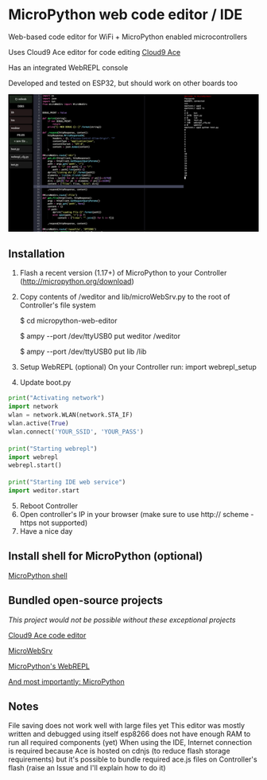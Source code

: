 MicroPython web code editor / IDE
=================================

Web-based code editor for WiFi + MicroPython enabled microcontrollers

Uses Cloud9 Ace editor for code editing [Cloud9 Ace](https://ace.c9.io/)

Has an integrated WebREPL console

Developed and tested on ESP32, but should work on other boards too


![MicroPython Web IDE](media/interface.png)

Installation
------------

1. Flash a recent version (1.17+) of MicroPython to your Controller (http://micropython.org/download)
2. Copy contents of /weditor and lib/microWebSrv.py to the root of Controller's file system

    $ cd micropython-web-editor

    $ ampy --port /dev/ttyUSB0 put weditor /weditor

    $ ampy --port /dev/ttyUSB0 put lib /lib

3. Setup WebREPL (optional)
On your Controller run:
    import webrepl_setup

4. Update boot.py

```python
print("Activating network")
import network
wlan = network.WLAN(network.STA_IF)
wlan.active(True)
wlan.connect('YOUR_SSID', 'YOUR_PASS')

print("Starting webrepl")
import webrepl
webrepl.start()

print("Starting IDE web service")
import weditor.start
```

5. Reboot Controller
6. Open controller's IP in your browser (make sure to use http:// scheme - https not supported)
7. Have a nice day

Install shell for MicroPython (optional)
----------------------------------------

[MicroPython shell](https://github.com/vsolina/mipyshell)


Bundled open-source projects
----------------------------

*This project would not be possible without these exceptional projects*

[Cloud9 Ace code editor](https://github.com/ajaxorg/ace)

[MicroWebSrv](https://github.com/jczic/MicroWebSrv/)

[MicroPython's WebREPL](https://github.com/micropython/webrepl)

[And most importantly: MicroPython](https://github.com/micropython)


Notes
-----

File saving does not work well with large files yet
This editor was mostly written and debugged using itself
esp8266 does not have enough RAM to run all required components (yet)
When using the IDE, Internet connection is required because Ace is hosted on cdnjs (to reduce flash storage requirements)
 but it's possible to bundle required ace.js files on Controller's flash (raise an Issue and I'll explain how to do it)
